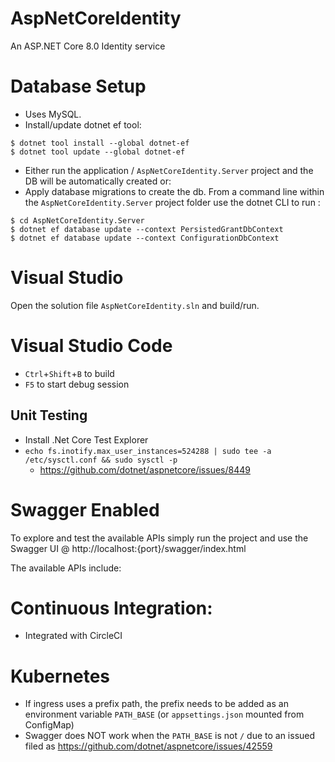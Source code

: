 # AspNetCoreIdentity

An ASP.NET Core 8.0 Identity service

# Database Setup

- Uses MySQL.
- Install/update dotnet ef tool:

```
$ dotnet tool install --global dotnet-ef
$ dotnet tool update --global dotnet-ef
```

- Either run the application / `AspNetCoreIdentity.Server` project and the DB will be automatically created or:
- Apply database migrations to create the db. From a command line within the `AspNetCoreIdentity.Server` project folder use the dotnet CLI to run :

```
$ cd AspNetCoreIdentity.Server
$ dotnet ef database update --context PersistedGrantDbContext
$ dotnet ef database update --context ConfigurationDbContext
```

# Visual Studio

Open the solution file <code>AspNetCoreIdentity.sln</code> and build/run.

# Visual Studio Code

- `Ctrl`+`Shift`+`B` to build
- `F5` to start debug session

## Unit Testing

- Install .Net Core Test Explorer
- `echo fs.inotify.max_user_instances=524288 | sudo tee -a /etc/sysctl.conf && sudo sysctl -p`
  - https://github.com/dotnet/aspnetcore/issues/8449

# Swagger Enabled

To explore and test the available APIs simply run the project and use the Swagger UI @ http://localhost:{port}/swagger/index.html

The available APIs include:

# Continuous Integration:

- Integrated with CircleCI

# Kubernetes

- If ingress uses a prefix path, the prefix needs to be added as an environment variable `PATH_BASE` (or `appsettings.json` mounted from ConfigMap)
- Swagger does NOT work when the `PATH_BASE` is not `/` due to an issued filed as https://github.com/dotnet/aspnetcore/issues/42559
